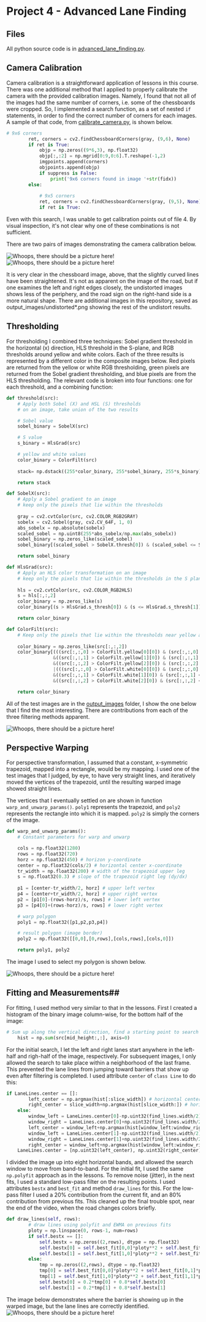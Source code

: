 # Project 4 - Advanced Lane Finding #

## Files ##

All python source code is in [advanced_lane_finding.py](advanced_lane_finding.py).

## Camera Calibration ##
Camera calibration is a straightforward application of lessons in this course.  There was one additional method that I applied to properly calibrate the camera with the provided calibration images.  Namely, I found that not all of the images had the same number of corners, i.e. some of the chessboards were cropped.  So, I implemented a search function, as a set of nested `if` statements, in order to find the correct number of corners for each images.  A sample of that code, from [calibrate_camera.py](calibrate_camera.py), is shown below.

```python
# 9x6 corners
        ret, corners = cv2.findChessboardCorners(gray, (9,6), None)
        if ret is True:
            objp = np.zeros((9*6,3), np.float32)
            objp[:,:2] = np.mgrid[0:9,0:6].T.reshape(-1,2)
            imgpoints.append(corners)
            objpoints.append(objp)
            if suppress is False:
                print('9x6 corners found in image '+str(fidx))
        else:
            
            # 9x5 corners
            ret, corners = cv2.findChessboardCorners(gray, (9,5), None)
            if ret is True:
```

Even with this search, I was unable to get calibration points out of file 4.  By visual inspection, it's not clear why one of these combinations is not sufficient.

There are two pairs of images demonstrating the camera calibration below.

![Whoops, there should be a picture here!](output_images/undistorted_chessboard0.png)
![Whoops, there should be a picture here!](output_images/undistorted_road0.png)

It is very clear in the chessboard image, above, that the slightly curved lines have been straightened.  It's not as apparent on the image of the road, but if one examines the left and right edges closely, the undistorted images shows less of the periphery, and the road sign on the right-hand side is a more natural shape.  There are additional images in this repository, saved as output_images/undistorted\*.png showing the rest of the undistort results.

## Thresholding ##
For thresholding I combined three techniques: Sobel gradient threshold in the horizontal (x) direction, HLS threshold in the S-plane, and RGB thresholds around yellow and white colors.  Each of the three results is represented by a different color in the composite images below.  Red pixels are returned from the yellow or white RGB thresholding, green pixels are returned from the Sobel gradient thresholding, and blue pixels are from the HLS thresholding.  The relevant code is broken into four functions: one for each threshold, and a combining function:

```python
def threshold(src):
    # Apply both Sobel (X) and HSL (S) thresholds
    # on an image, take union of the two results

    # Sobel value
    sobel_binary = SobelX(src)

    # S value
    s_binary = HlsGrad(src)

    # yellow and white values
    color_binary = ColorFilt(src)
            
    stack= np.dstack((255*color_binary, 255*sobel_binary, 255*s_binary))

    return stack

def SobelX(src):
    # Apply a Sobel gradient to an image
    # keep only the pixels that lie within the thresholds
    
    gray = cv2.cvtColor(src, cv2.COLOR_RGB2GRAY)
    sobelx = cv2.Sobel(gray, cv2.CV_64F, 1, 0)
    abs_sobelx = np.absolute(sobelx)
    scaled_sobel = np.uint8(255*abs_sobelx/np.max(abs_sobelx))
    sobel_binary = np.zeros_like(scaled_sobel)
    sobel_binary[(scaled_sobel > SobelX.thresh[0]) & (scaled_sobel <= SobelX.thresh[1])] = 1

    return sobel_binary

def HlsGrad(src):
    # Apply an HLS color transformation on an image
    # keep only the pixels that lie within the thresholds in the S plane
    
    hls = cv2.cvtColor(src, cv2.COLOR_RGB2HLS)
    s = hls[:,:,2]
    color_binary = np.zeros_like(s)
    color_binary[(s > HlsGrad.s_thresh[0]) & (s <= HlsGrad.s_thresh[1])] = 1

    return color_binary

def ColorFilt(src):
    # Keep only the pixels that lie within the thresholds near yellow and white
    
    color_binary = np.zeros_like(src[:,:,2])
    color_binary[(((src[:,:,0] > ColorFilt.yellow[0][0]) & (src[:,:,0] < ColorFilt.yellow[0][1]))
                 &((src[:,:,1] > ColorFilt.yellow[1][0]) & (src[:,:,1] < ColorFilt.yellow[1][1]))
                 &((src[:,:,2] > ColorFilt.yellow[2][0]) & (src[:,:,2] < ColorFilt.yellow[2][1])))
                 |(((src[:,:,0] > ColorFilt.white[0][0]) & (src[:,:,0] < ColorFilt.white[0][1]))
                 &((src[:,:,1] > ColorFilt.white[1][0]) & (src[:,:,1] < ColorFilt.white[1][1]))
                 &((src[:,:,2] > ColorFilt.white[2][0]) & (src[:,:,2] < ColorFilt.white[2][1])))] = 1

    return color_binary
```

All of the test images are in the [output_images](output_images) folder, I show the one below that I find the most interesting.  There are contributions from each of the three filtering methods apparent.

![Whoops, there should be a picture here!](output_images/thresholded_road5.png)

## Perspective Warping ##

For perspective transformation, I assumed that a constant, x-symmetric trapezoid, mapped into a rectangle, would be my mapping.  I used one of the test images that I judged, by eye, to have very straight lines, and iteratively moved the vertices of the trapezoid, until the resulting warped image showed straight lines.  

The vertices that I eventually settled on are shown in function `warp_and_unwarp_params()`.  `poly1` represents the trapezoid, and `poly2` represents the rectangle into which it is mapped.  `poly2` is simply the corners of the image.

```python
def warp_and_unwarp_params():
    # Constant parameters for warp and unwarp

    cols = np.float32(1280)
    rows = np.float32(720)
    horz = np.float32(450) # horizon y-coordinate
    center = np.float32(cols/2) # horizontal center x-coordinate
    tr_width = np.float32(200) # width of the trapezoid upper leg
    s = np.float32(0.3) # slope of the trapezoid right leg (dy/dx)
    
    p1 = [center-tr_width/2, horz] # upper left vertex
    p4 = [center+tr_width/2, horz] # upper right vertex
    p2 = [p1[0]-(rows-horz)/s, rows] # lower left vertex
    p3 = [p4[0]+(rows-horz)/s, rows] # lower right vertex

    # warp polygon
    poly1 = np.float32([p1,p2,p3,p4])

    # result polygon (image border)
    poly2 = np.float32([[0,0],[0,rows],[cols,rows],[cols,0]])

    return poly1, poly2
```

The image I used to select my polygon is shown below.

![Whoops, there should be a picture here!](output_images/warped_road0.png)

## Fitting and Measurements##

For fitting, I used method very similar to that in the lessons.  First I created a histogram of the binary image column-wise, for the bottom half of the image:
```python
# Sum up along the vertical direction, find a starting point to search
    hist = np.sum(src[mid_height:,:], axis=0)
```
For the initial search, I let the left and right lanes start anywhere in the left-half and righ-half of the image, respectively.  For subsequent images, I only allowed the search to take place within a neighborhood of the last frame.  This prevented the lane lines from jumping toward barriers that show up even after filtering is completed.  I used attribute `center` of `class Line` to do this:
```python
if LaneLines.center == []:
        left_center = np.argmax(hist[:slice_width]) # horizontal center of the left search rectangle
        right_center = slice_width+np.argmax(hist[slice_width:]) # horizontal center of the right search rectangle
    else:
        window_left = LaneLines.center[0]-np.uint32(find_lines.width/2)
        window_right = LaneLines.center[0]+np.uint32(find_lines.width/2)
        left_center = window_left+np.argmax(hist[window_left:window_right])
        window_left = LaneLines.center[1]-np.uint32(find_lines.width/2)
        window_right = LaneLines.center[1]+np.uint32(find_lines.width/2)
        right_center = window_left+np.argmax(hist[window_left:window_right])
    LaneLines.center = [np.uint32(left_center), np.uint32(right_center)]
```
I divided the image up into eight horizontal bands, and allowed the search window to move from band-to-band.  For the initial fit, I used the same `np.polyfit` approach as in the lessons.  To remove noise (jitter), in the next fits, I used a standard low-pass filter on the resulting points.  I used attributes `bestx` and `best_fit` and method `draw_lines` for this.  For the low-pass filter I used a 20% contribution from the current fit, and an 80% contribution from previous fits.  This cleaned up the final trouble spot, near the end of the video, when the road changes colors briefly.
```python
def draw_lines(self, rows):
        # draw lines using polyfit and EWMA on previous fits
        ploty = np.linspace(0, rows-1, num=rows)
        if self.bestx == []:
            self.bestx = np.zeros((2,rows), dtype = np.float32)
            self.bestx[0] = self.best_fit[0,0]*ploty**2 + self.best_fit[0,1]*ploty + self.best_fit[0,2]
            self.bestx[1] = self.best_fit[1,0]*ploty**2 + self.best_fit[1,1]*ploty + self.best_fit[1,2]
        else:
            tmp = np.zeros((2,rows), dtype = np.float32)
            tmp[0] = self.best_fit[0,0]*ploty**2 + self.best_fit[0,1]*ploty + self.best_fit[0,2]
            tmp[1] = self.best_fit[1,0]*ploty**2 + self.best_fit[1,1]*ploty + self.best_fit[1,2]
            self.bestx[0] = 0.2*tmp[0] + 0.8*self.bestx[0]
            self.bestx[1] = 0.2*tmp[1] + 0.8*self.bestx[1]
```
The image below demonstrates where the barrier is showing up in the warped image, but the lane lines are correctly identified.
![Whoops, there should be a picture here!](output_images/found_lines2.png)
